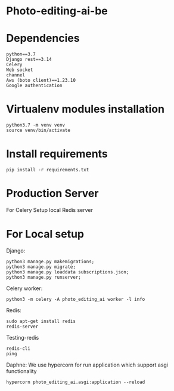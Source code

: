 # Photo-editing-ai-be

# Dependencies
    python==3.7
    Django rest==3.14
    Celery
    Web socket
    channel
    Aws (boto client)==1.23.10
    Google authentication


# Virtualenv modules installation 

    python3.7 -m venv venv
    source venv/bin/activate

# Install requirements

    pip install -r requirements.txt

# Production Server

For Celery Setup local Redis server


# For Local setup

<!-- Venv:

    python3.7 -m venv venv
    source venv/bin/activate -->

Django:

    python3 manage.py makemigrations;
    python3 manage.py migrate;
    python3 manage.py loaddata subscriptions.json;
    python3 manage.py runserver;


Celery worker:

    python3 -m celery -A photo_editing_ai worker -l info

Redis:

    sudo apt-get install redis
    redis-server

Testing-redis

    redis-cli
    ping

Daphne:
We use hypercorn for run application which support asgi functionality

    hypercorn photo_editing_ai.asgi:application --reload